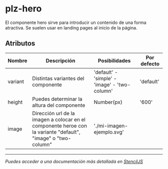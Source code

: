 # plz-hero

El componente hero sirve para introducir un contenido de una forma atractiva. Se suelen usar en landing pages al inicio de la página.

## Atributos

| Nombre | Descripción | Posibilidades | Por defecto |
| ------ | ----------- | ------------- | ----------- |
| variant | Distintas variantes del componente | 'default' - 'simple' - 'image' - 'two-column' | 'default' |
| height | Puedes determinar la altura del componente | Number(px) | '600' |
| image | Dirección url de la imagen a colocar en el componente heroe con la variante "default", "image" o "two-column" | './mi-imagen-ejemplo.svg' |  |


--------------------------------------------------------------------------------------------------------------

*Puedes acceder a una documentación más detallada en [StencilJS](https://palaze-pablodiazjorge.netlify.app/)*